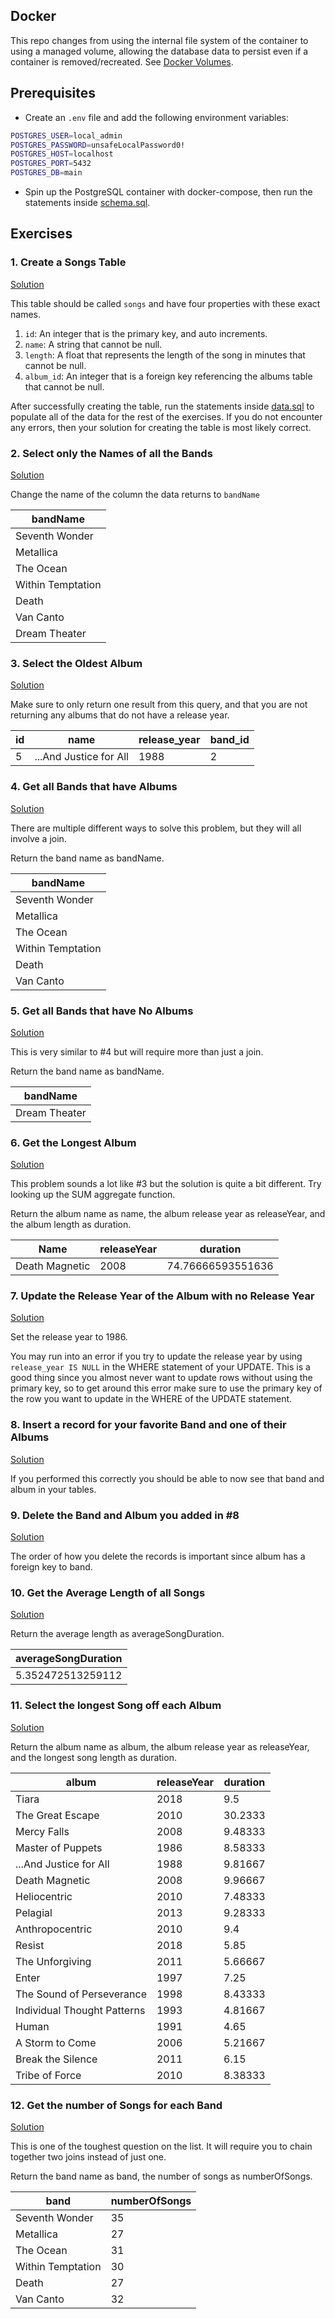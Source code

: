 ## Docker

This repo changes from using the internal file system of the container to using a managed volume, allowing the database data to persist even if a container is removed/recreated. See [Docker Volumes](https://docs.docker.com/storage/volumes/).

## Prerequisites

-   Create an `.env` file and add the following environment variables:

```sh
POSTGRES_USER=local_admin
POSTGRES_PASSWORD=unsafeLocalPassword0!
POSTGRES_HOST=localhost
POSTGRES_PORT=5432
POSTGRES_DB=main
```

-   Spin up the PostgreSQL container with docker-compose, then run the statements inside [schema.sql](schema.sql).

## Exercises

### 1. Create a Songs Table

[Solution](solutions/1.sql)

This table should be called `songs` and have four properties with these exact names.

1. `id`: An integer that is the primary key, and auto increments.
2. `name`: A string that cannot be null.
3. `length`: A float that represents the length of the song in minutes that cannot be null.
4. `album_id`: An integer that is a foreign key referencing the albums table that cannot be null.

After successfully creating the table, run the statements inside [data.sql](data.sql) to populate all of the data for the rest of the exercises. If you do not encounter any errors, then your solution for creating the table is most likely correct.

### 2. Select only the Names of all the Bands

[Solution](solutions/2.sql)

Change the name of the column the data returns to `bandName`

| bandName          |
| ----------------- |
| Seventh Wonder    |
| Metallica         |
| The Ocean         |
| Within Temptation |
| Death             |
| Van Canto         |
| Dream Theater     |

### 3. Select the Oldest Album

[Solution](solutions/3.sql)

Make sure to only return one result from this query, and that you are not returning any albums that do not have a release year.

| id  | name                   | release_year | band_id |
| --- | ---------------------- | ------------ | ------- |
| 5   | ...And Justice for All | 1988         | 2       |

### 4. Get all Bands that have Albums

[Solution](solutions/4.sql)

There are multiple different ways to solve this problem, but they will all involve a join.

Return the band name as bandName.

| bandName          |
| ----------------- |
| Seventh Wonder    |
| Metallica         |
| The Ocean         |
| Within Temptation |
| Death             |
| Van Canto         |

### 5. Get all Bands that have No Albums

[Solution](solutions/5.sql)

This is very similar to #4 but will require more than just a join.

Return the band name as bandName.

| bandName      |
| ------------- |
| Dream Theater |

### 6. Get the Longest Album

[Solution](solutions/6.sql)

This problem sounds a lot like #3 but the solution is quite a bit different. Try looking up the SUM aggregate function.

Return the album name as name, the album release year as releaseYear, and the album length as duration.

| Name           | releaseYear | duration          |
| -------------- | ----------- | ----------------- |
| Death Magnetic | 2008        | 74.76666593551636 |

### 7. Update the Release Year of the Album with no Release Year

[Solution](solutions/7.sql)

Set the release year to 1986.

You may run into an error if you try to update the release year by using `release_year IS NULL` in the WHERE statement of your UPDATE. This is a good thing since you almost never want to update rows without using the primary key, so to get around this error make sure to use the primary key of the row you want to update in the WHERE of the UPDATE statement.

### 8. Insert a record for your favorite Band and one of their Albums

[Solution](solutions/8.sql)

If you performed this correctly you should be able to now see that band and album in your tables.

### 9. Delete the Band and Album you added in #8

[Solution](solutions/9.sql)

The order of how you delete the records is important since album has a foreign key to band.

### 10. Get the Average Length of all Songs

[Solution](solutions/10.sql)

Return the average length as averageSongDuration.

| averageSongDuration |
| ------------------- |
| 5.352472513259112   |

### 11. Select the longest Song off each Album

[Solution](solutions/11.sql)

Return the album name as album, the album release year as releaseYear, and the longest song length as duration.

| album                       | releaseYear | duration |
| --------------------------- | ----------- | -------- |
| Tiara                       | 2018        | 9.5      |
| The Great Escape            | 2010        | 30.2333  |
| Mercy Falls                 | 2008        | 9.48333  |
| Master of Puppets           | 1986        | 8.58333  |
| ...And Justice for All      | 1988        | 9.81667  |
| Death Magnetic              | 2008        | 9.96667  |
| Heliocentric                | 2010        | 7.48333  |
| Pelagial                    | 2013        | 9.28333  |
| Anthropocentric             | 2010        | 9.4      |
| Resist                      | 2018        | 5.85     |
| The Unforgiving             | 2011        | 5.66667  |
| Enter                       | 1997        | 7.25     |
| The Sound of Perseverance   | 1998        | 8.43333  |
| Individual Thought Patterns | 1993        | 4.81667  |
| Human                       | 1991        | 4.65     |
| A Storm to Come             | 2006        | 5.21667  |
| Break the Silence           | 2011        | 6.15     |
| Tribe of Force              | 2010        | 8.38333  |

### 12. Get the number of Songs for each Band

[Solution](solutions/12.sql)

This is one of the toughest question on the list. It will require you to chain together two joins instead of just one.

Return the band name as band, the number of songs as numberOfSongs.

| band              | numberOfSongs |
| ----------------- | ------------- |
| Seventh Wonder    | 35            |
| Metallica         | 27            |
| The Ocean         | 31            |
| Within Temptation | 30            |
| Death             | 27            |
| Van Canto         | 32            |
